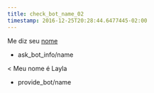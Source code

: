 ```yaml
---
title: check_bot_name_02
timestamp: 2016-12-25T20:28:44.6477445-02:00
---
```


Me diz seu [nome](interest)
* ask_bot_info/name

< Meu nome é Layla
* provide_bot/name
